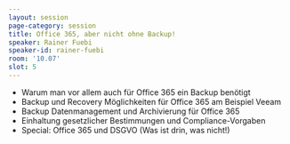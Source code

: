 ```yaml
---
layout: session
page-category: session
title: Office 365, aber nicht ohne Backup!
speaker: Rainer Fuebi
speaker-id: rainer-fuebi
room: '10.07'
slot: 5
---
```


- Warum man vor allem auch für Office 365 ein Backup benötigt
- Backup und Recovery Möglichkeiten für Office 365 am Beispiel Veeam
- Backup Datenmanagement und Archivierung für Office 365
- Einhaltung gesetzlicher Bestimmungen und Compliance-Vorgaben
- Special: Office 365 und DSGVO (Was ist drin, was nicht!)